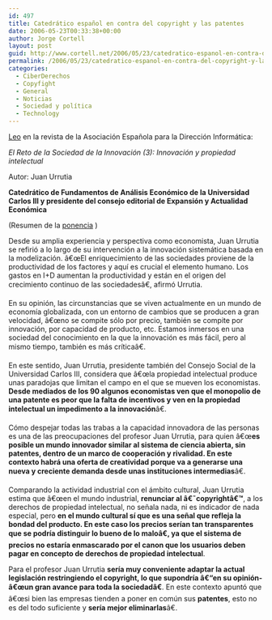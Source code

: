 ```yaml
---
id: 497
title: Catedrático español en contra del copyright y las patentes
date: 2006-05-23T00:33:38+00:00
author: Jorge Cortell
layout: post
guid: http://www.cortell.net/2006/05/23/catedratico-espanol-en-contra-del-copyright-y-las-patentes/
permalink: /2006/05/23/catedratico-espanol-en-contra-del-copyright-y-las-patentes/
categories:
  - CiberDerechos
  - Copyfight
  - General
  - Noticias
  - Sociedad y polí­tica
  - Technology
---
```

<a title="AEDI" target="_blank" href="http://www.aedi.es/asp/ANOT-0101.asp?NumeroN=188">Leo</a> en la revista de la Asociación Española para la Dirección Informática:

_El Reto de la Sociedad de la Innovación (3): Innovación y propiedad intelectual_

Autor: Juan Urrutia
  
**Catedrático de Fundamentos de Análisis Económico de la Universidad Carlos III y presidente del consejo editorial de Expansión y Actualidad Económica**
  
(Resumen de la <a title="ponencia Juan Urrutia en PDF" target="_blank" href="http://www.ibermatica.com/ibermatica/i3b/sociedadinnovacion/PonenciaJuanUrrutia.pdf">ponencia</a> )

Desde su amplia experiencia y perspectiva como economista, Juan Urrutia se refirió a lo largo de su intervención a la innovación sistemática basada en la modelización. â€œEl enriquecimiento de las sociedades proviene de la productividad de los factores y aquí­ es crucial el elemento humano. Los gastos en I+D aumentan la productividad y están en el origen del crecimiento continuo de las sociedadesâ€, afirmó Urrutia.

En su opinión, las circunstancias que se viven actualmente en un mundo de economí­a globalizada, con un entorno de cambios que se producen a gran velocidad, â€œno se compite sólo por precio, también se compite por innovación, por capacidad de producto, etc. Estamos inmersos en una sociedad del conocimiento en la que la innovación es más fácil, pero al mismo tiempo, también es más crí­ticaâ€.

En este sentido, Juan Urrutia, presidente también del Consejo Social de la Universidad Carlos III, considera que â€œla propiedad intelectual produce unas paradojas que limitan el campo en el que se mueven los economistas. **Desde mediados de los 90 algunos economistas ven que el monopolio de una patente es peor que la falta de incentivos y ven en la propiedad intelectual un impedimento a la innovación**â€.

Cómo despejar todas las trabas a la capacidad innovadora de las personas es una de las preocupaciones del profesor Juan Urrutia, para quien â€œ**es posible un mundo innovador similar al sistema de ciencia abierta, sin patentes, dentro de un marco de cooperación y rivalidad. En este contexto habrá una oferta de creatividad porque va a generarse una nueva y creciente demanda desde unas instituciones intermedias**â€.

Comparando la actividad industrial con el ámbito cultural, Juan Urrutia estima que â€œen el mundo industrial, **renunciar al â€˜copyrightâ€™**, a los derechos de propiedad intelectual, no señala nada, ni es indicador de nada especial, pero **en el mundo cultural sí­ que es una señal que refleja la bondad del producto. En este caso los precios serí­an tan transparentes que se podrí­a distinguir lo bueno de lo maloâ€, ya que el sistema de precios no estarí­a enmascarado por el canon que los usuarios deben pagar en concepto de derechos de propiedad intelectual**.

Para el profesor Juan Urrutia **serí­a muy conveniente adaptar la actual legislación restringiendo el copyright, lo que supondrí­a â€“en su opinión- â€œun gran avance para toda la sociedadâ€**. En este contexto apuntó que â€œsi bien las empresas tienden a poner en común sus **patentes**, esto no es del todo suficiente y **serí­a mejor eliminarlas**â€.
